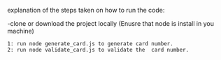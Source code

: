 explanation of the steps taken on how to run the code:

-clone or download the project locally (Enusre that node is install in you machine)

```
1: run node generate_card.js to generate card number. 
2: run node validate_card.js to validate the  card number.
```
   

